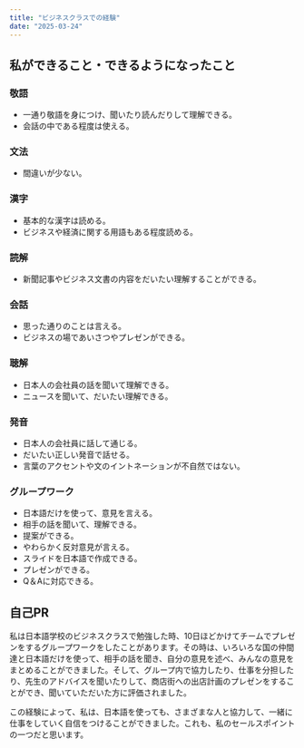 ```yaml
---
title: "ビジネスクラスでの経験"
date: "2025-03-24"
---
```


## 私ができること・できるようになったこと

### 敬語
- 一通り敬語を身につけ、聞いたり読んだりして理解できる。
- 会話の中である程度は使える。

### 文法
- 間違いが少ない。

### 漢字
- 基本的な漢字は読める。
- ビジネスや経済に関する用語もある程度読める。

### 読解
- 新聞記事やビジネス文書の内容をだいたい理解することができる。

### 会話
- 思った通りのことは言える。
- ビジネスの場であいさつやプレゼンができる。

### 聴解
- 日本人の会社員の話を聞いて理解できる。
- ニュースを聞いて、だいたい理解できる。

### 発音
- 日本人の会社員に話して通じる。
- だいたい正しい発音で話せる。
- 言葉のアクセントや文のイントネーションが不自然ではない。

### グループワーク
- 日本語だけを使って、意見を言える。
- 相手の話を聞いて、理解できる。
- 提案ができる。
- やわらかく反対意見が言える。
- スライドを日本語で作成できる。
- プレゼンができる。
- Q＆Aに対応できる。

## 自己PR
私は日本語学校のビジネスクラスで勉強した時、10日ほどかけてチームでプレゼンをするグループワークをしたことがあります。その時は、いろいろな国の仲間達と日本語だけを使って、相手の話を聞き、自分の意見を述べ、みんなの意見をまとめることができました。そして、グループ内で協力したり、仕事を分担したり、先生のアドバイスを聞いたりして、商店街への出店計画のプレゼンをすることができ、聞いていただいた方に評価されました。

この経験によって、私は、日本語を使っても、さまざまな人と協力して、一緒に仕事をしていく自信をつけることができました。これも、私のセールスポイントの一つだと思います。

